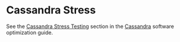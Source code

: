 # Cassandra Stress

See the [Cassandra Stress Testing](/software/cassandra/README.md#cassandra-stress-testing) section in the [Cassandra](/software/cassandra/README.md) software optimization guide.